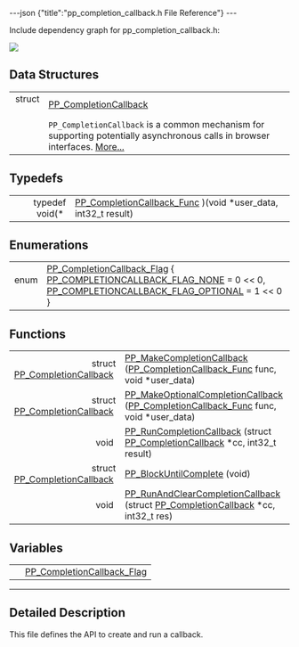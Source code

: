 ---json {"title":"pp\_completion\_callback.h File Reference"} ---

Include dependency graph for pp\_completion\_callback.h:

![](/docs/native-client/pepper_stable/c/pp__completion__callback_8h__incl.png)

Data Structures
---------------

<table><tbody><tr class="odd"><td style="text-align: right;">struct  </td><td><a href="/docs/native-client/pepper_stable/c/struct_p_p___completion_callback/" class="el">PP_CompletionCallback</a></td></tr><tr class="even"><td style="text-align: right;"> </td><td><code>PP_CompletionCallback</code> is a common mechanism for supporting potentially asynchronous calls in browser interfaces. <a href="/docs/native-client/pepper_stable/c/struct_p_p___completion_callback#details">More...</a><br />
</td></tr></tbody></table>

Typedefs
--------

<table><tbody><tr class="odd"><td style="text-align: right;">typedef void(* </td><td><a href="/docs/native-client/pepper_stable/c/group___typedefs#ga6fe12e1a41df5e10103a811036d4d8d2" class="el">PP_CompletionCallback_Func</a> )(void *user_data, int32_t result)</td></tr></tbody></table>

Enumerations
------------

<table><tbody><tr class="odd"><td style="text-align: right;">enum  </td><td><a href="/docs/native-client/pepper_stable/c/group___enums#ga7610f0fba2396d46384859caa4d91798" class="el">PP_CompletionCallback_Flag</a> { <a href="/docs/native-client/pepper_stable/c/group___enums#gga7610f0fba2396d46384859caa4d91798a6eedc0f315784a4cb47c5806b828c7cc" class="el">PP_COMPLETIONCALLBACK_FLAG_NONE</a> = 0 &lt;&lt; 0, <a href="/docs/native-client/pepper_stable/c/group___enums#gga7610f0fba2396d46384859caa4d91798aebb176d8930b14219b7966fd93a2e967" class="el">PP_COMPLETIONCALLBACK_FLAG_OPTIONAL</a> = 1 &lt;&lt; 0 }</td></tr></tbody></table>

Functions
---------

<table><tbody><tr class="odd"><td style="text-align: right;">struct <a href="/docs/native-client/pepper_stable/c/struct_p_p___completion_callback/" class="el">PP_CompletionCallback</a> </td><td><a href="/docs/native-client/pepper_stable/c/group___functions#ga8691f15edad9b391c3644064ac57f191" class="el">PP_MakeCompletionCallback</a> (<a href="/docs/native-client/pepper_stable/c/group___typedefs#ga6fe12e1a41df5e10103a811036d4d8d2" class="el">PP_CompletionCallback_Func</a> func, void *user_data)</td></tr><tr class="even"><td style="text-align: right;">struct <a href="/docs/native-client/pepper_stable/c/struct_p_p___completion_callback/" class="el">PP_CompletionCallback</a> </td><td><a href="/docs/native-client/pepper_stable/c/group___functions#gabd6bf83f4c787477631c37d44418c4db" class="el">PP_MakeOptionalCompletionCallback</a> (<a href="/docs/native-client/pepper_stable/c/group___typedefs#ga6fe12e1a41df5e10103a811036d4d8d2" class="el">PP_CompletionCallback_Func</a> func, void *user_data)</td></tr><tr class="odd"><td style="text-align: right;">void </td><td><a href="/docs/native-client/pepper_stable/c/group___functions#gaffce49266a735f9ee8d149b14477404f" class="el">PP_RunCompletionCallback</a> (struct <a href="/docs/native-client/pepper_stable/c/struct_p_p___completion_callback/" class="el">PP_CompletionCallback</a> *cc, int32_t result)</td></tr><tr class="even"><td style="text-align: right;">struct <a href="/docs/native-client/pepper_stable/c/struct_p_p___completion_callback/" class="el">PP_CompletionCallback</a> </td><td><a href="/docs/native-client/pepper_stable/c/group___functions#ga340e452b4931d17bd44928769490e282" class="el">PP_BlockUntilComplete</a> (void)</td></tr><tr class="odd"><td style="text-align: right;">void </td><td><a href="/docs/native-client/pepper_stable/c/group___functions#ga8dac45aa496bbb1f97a15e2833d3ed02" class="el">PP_RunAndClearCompletionCallback</a> (struct <a href="/docs/native-client/pepper_stable/c/struct_p_p___completion_callback/" class="el">PP_CompletionCallback</a> *cc, int32_t res)</td></tr></tbody></table>

Variables
---------

<table><tbody><tr class="odd"><td style="text-align: right;"> </td><td><a href="/docs/native-client/pepper_stable/c/group___enums#ga7610f0fba2396d46384859caa4d91798" class="el">PP_CompletionCallback_Flag</a></td></tr></tbody></table>

------------------------------------------------------------------------

<span id="details" class="anchor" style="margin: 0;"></span>

Detailed Description
--------------------

This file defines the API to create and run a callback.
